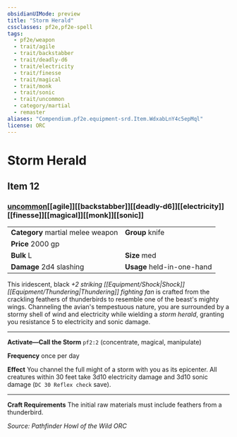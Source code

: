 ```yaml
---
obsidianUIMode: preview
title: "Storm Herald"
cssclasses: pf2e,pf2e-spell
tags:
  - pf2e/weapon
  - trait/agile
  - trait/backstabber
  - trait/deadly-d6
  - trait/electricity
  - trait/finesse
  - trait/magical
  - trait/monk
  - trait/sonic
  - trait/uncommon
  - category/martial
  - remaster
aliases: "Compendium.pf2e.equipment-srd.Item.WdxabLnY4c5epMql"
license: ORC
---
```

# Storm Herald
## Item 12
### [uncommon](uncommon "Uncommon Rarity Trait")[[agile]][[backstabber]][[deadly-d6]][[electricity]][[finesse]][[magical]][[monk]][[sonic]]

|  |  |
| -- | -- |
| **Category** martial melee weapon | **Group** knife |
| **Price** 2000 gp |  |
| **Bulk** L | **Size** med |
| **Damage** 2d4 slashing  | **Usage** held-in-one-hand |



This iridescent, black _+2 striking [[Equipment/Shock|Shock]] [[Equipment/Thundering|Thundering]] fighting fan_ is crafted from the crackling feathers of thunderbirds to resemble one of the beast's mighty wings. Channeling the avian's tempestuous nature, you are surrounded by a stormy shell of wind and electricity while wielding a _storm herald_, granting you resistance 5 to electricity and sonic damage.

* * *

**Activate—Call the Storm** `pf2:2` (concentrate, magical, manipulate)

**Frequency** once per day

**Effect** You channel the full might of a storm with you as its epicenter. All creatures within 30 feet take 3d10 electricity damage and 3d10 sonic damage (`DC 30 Reflex check` save).

* * *

**Craft Requirements** The initial raw materials must include feathers from a thunderbird.

*Source: Pathfinder Howl of the Wild*
*ORC*